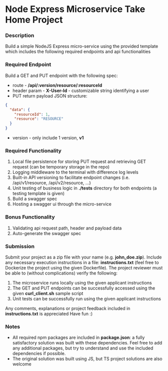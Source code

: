 # Node Express Microservice Take Home Project

### Description
Build a simple NodeJS Express micro-service using the provided template which includes the following required endpoints and api functionalities

### Required Endpoint
Build a GET and PUT endpoint with the following spec:
* route - **/api/:version/resource/:resourceId**
* header param - **X-User-Id** - customizable string identifying a user
* PUT return payload JSON structure:
``` json
{
  "data": {
    "resourceId": 1,
    "resource": "RESOURCE"
  }
}
```
* version - only include 1 version, **v1**

### Required Functionality
1. Local file persistence for storing PUT request and retrieving GET request (can be temporary storage in the repo)
2. Logging middleware to the terminal with difference log levels
3. Built-in API versioning to facilitate endpoint changes (i.e. /api/v1/resource, /api/v2/resource, ...)
4. Unit testing of business logic in **./tests** directory for both endpoints (a testing template is given)
5. Build a swagger spec
6. Hosting a swagger ui through the micro-service

### Bonus Functionality
1. Validating api request path, header and payload data
2. Auto-generate the swagger spec

### Submission
Submit your project as a zip file with your name (e.g. **john_doe.zip**).  Include any necessary execution instructions in a file: **instructions.txt** (feel free to Dockerize the project using the given Dockerfile).  The project reviewer must be able to (without complications) verify the following:
1. The microservice runs locally using the given applicant instructions
2. The GET and PUT endpoints can be successfully accessed using the given **curl_client.sh** sample script
3. Unit tests can be successfully run using the given applicant instructions

Any comments, explanations or project feedback included in **instructions.txt** is appreciated
Have fun :)

### Notes
* All required npm packages are included in **package.json**: a fully satisfactory solution was built with these dependencies.  Feel free to add any additional packages, but try to understand and use the included dependencies if possible.
* The original solution was built using JS, but TS project solutions are also welcome
